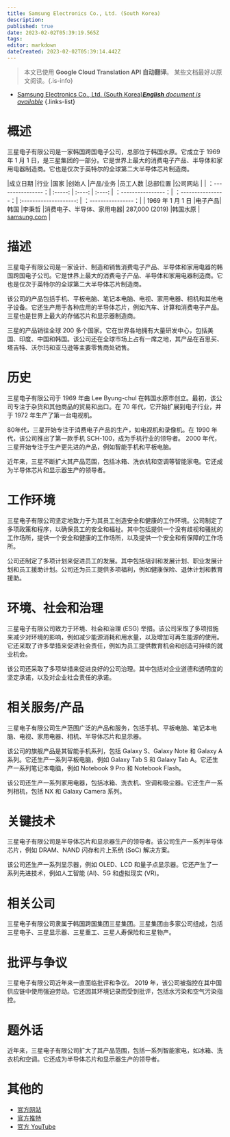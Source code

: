 ```yaml
---
title: Samsung Electronics Co., Ltd. (South Korea)
description: 
published: true
date: 2023-02-02T05:39:19.565Z
tags: 
editor: markdown
dateCreated: 2023-02-02T05:39:14.442Z
---
```


> 本文已使用 **Google Cloud Translation API 自动翻译**。
某些文档最好以原文阅读。{.is-info}



- [Samsung Electronics Co., Ltd. (South Korea)***English** document is available*](/en/Knowledge-base/Dictionary/Company/samsung-electronics-co-ltd-south-korea)
{.links-list}


# 概述

三星电子有限公司是一家韩国跨国电子公司，总部位于韩国水原。它成立于 1969 年 1 月 1 日，是三星集团的一部分。它是世界上最大的消费电子产品、半导体和家用电器制造商。它也是仅次于英特尔的全球第二大半导体芯片制造商。

|成立日期 |行业 |国家 |创始人 |产品/业务 |员工人数 |总部位置 |公司网站 |
| ：----------------：| :-----: | :----: | :----: | ：----------------：| ：----------------：| :--------------------: | ：----------------：|
| 1969 年 1 月 1 日 |电子产品|韩国 |李秉哲 |消费电子、半导体、家用电器| 287,000 (2019) |韩国水原 | [samsung.com](https://www.samsung.com/) |

# 描述

三星电子有限公司是一家设计、制造和销售消费电子产品、半导体和家用电器的韩国跨国电子公司。它是世界上最大的消费电子产品、半导体和家用电器制造商。它也是仅次于英特尔的全球第二大半导体芯片制造商。

该公司的产品包括手机、平板电脑、笔记本电脑、电视、家用电器、相机和其他电子设备。它还生产用于各种应用的半导体芯片，例如汽车、计算和消费电子产品。三星也是世界上最大的存储芯片和显示器制造商。

三星的产品销往全球 200 多个国家。它在世界各地拥有大量研发中心，包括美国、印度、中国和韩国。该公司还在全球市场上占有一席之地，其产品在百思买、塔吉特、沃尔玛和亚马逊等主要零售商处销售。

# 历史

三星电子有限公司于 1969 年由 Lee Byung-chul 在韩国水原市创立。最初，该公司专注于杂货和其他商品的贸易和出口。在 70 年代，它开始扩展到电子行业，并于 1972 年生产了第一台电视机。

80年代，三星开始专注于消费电子产品的生产，如电视机和录像机。在 1990 年代，该公司推出了第一款手机 SCH-100，成为手机行业的领导者。 2000 年代，三星开始专注于生产更先进的产品，例如智能手机和平板电脑。

近年来，三星不断扩大其产品范围，包括冰箱、洗衣机和空调等智能家电。它还成为半导体芯片和显示器生产的领导者。

# 工作环境

三星电子有限公司坚定地致力于为其员工创造安全和健康的工作环境。公司制定了多项政策和程序，以确保员工的安全和福祉。其中包括提供一个没有歧视和骚扰的工作场所，提供一个安全和健康的工作场所，以及提供一个安全和有保障的工作场所。

公司还制定了多项计划来促进员工的发展。其中包括培训和发展计划、职业发展计划和员工援助计划。公司还为员工提供多项福利，例如健康保险、退休计划和教育援助。

# 环境、社会和治理

三星电子有限公司致力于环境、社会和治理 (ESG) 举措。该公司采取了多项措施来减少对环境的影响，例如减少能源消耗和用水量，以及增加可再生能源的使用。它还采取了许多举措来促进社会责任，例如为员工提供教育机会和创造可持续的就业机会。

该公司还采取了多项举措来促进良好的公司治理。其中包括对企业道德和透明度的坚定承诺，以及对企业社会责任的承诺。

# 相关服务/产品

三星电子有限公司生产范围广泛的产品和服务，包括手机、平板电脑、笔记本电脑、电视、家用电器、相机、半导体芯片和显示器。

该公司的旗舰产品是其智能手机系列，包括 Galaxy S、Galaxy Note 和 Galaxy A 系列。它还生产一系列平板电脑，例如 Galaxy Tab S 和 Galaxy Tab A。它还生产一系列笔记本电脑，例如 Notebook 9 Pro 和 Notebook Flash。

该公司还生产一系列家用电器，包括冰箱、洗衣机、空调和吸尘器。它还生产一系列相机，包括 NX 和 Galaxy Camera 系列。

# 关键技术

三星电子有限公司是半导体芯片和显示器生产的领导者。该公司生产一系列半导体芯片，例如 DRAM、NAND 闪存和片上系统 (SoC) 解决方案。

该公司还生产一系列显示器，例如 OLED、LCD 和量子点显示器。它还产生了一系列先进技术，例如人工智能 (AI)、5G 和虚拟现实 (VR)。

# 相关公司

三星电子有限公司隶属于韩国跨国集团三星集团。三星集团由多家公司组成，包括三星电子、三星显示器、三星重工、三星人寿保险和三星物产。

# 批评与争议

三星电子有限公司近年来一直面临批评和争议。 2019 年，该公司被指控在其中国供应链中使用强迫劳动。它还因其环境记录而受到批评，包括水污染和空气污染指控。

# 题外话

近年来，三星电子有限公司扩大了其产品范围，包括一系列智能家电，如冰箱、洗衣机和空调。它还成为半导体芯片和显示器生产的领导者。

# 其他的

- [官方网站](https://www.samsung.com/)
- [官方推特](https://twitter.com/samsung)
- [官方 YouTube](https://www.youtube.com/user/SamsungMobile)